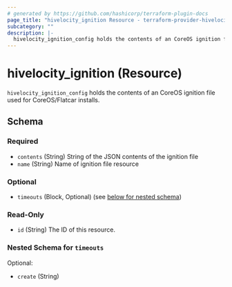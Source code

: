 ```yaml
---
# generated by https://github.com/hashicorp/terraform-plugin-docs
page_title: "hivelocity_ignition Resource - terraform-provider-hivelocity"
subcategory: ""
description: |-
  hivelocity_ignition_config holds the contents of an CoreOS ignition file used for CoreOS/Flatcar installs.
---
```


# hivelocity_ignition (Resource)

`hivelocity_ignition_config` holds the contents of an CoreOS ignition file used for CoreOS/Flatcar installs.



<!-- schema generated by tfplugindocs -->
## Schema

### Required

- `contents` (String) String of the JSON contents of the ignition file
- `name` (String) Name of ignition file resource

### Optional

- `timeouts` (Block, Optional) (see [below for nested schema](#nestedblock--timeouts))

### Read-Only

- `id` (String) The ID of this resource.

<a id="nestedblock--timeouts"></a>
### Nested Schema for `timeouts`

Optional:

- `create` (String)


